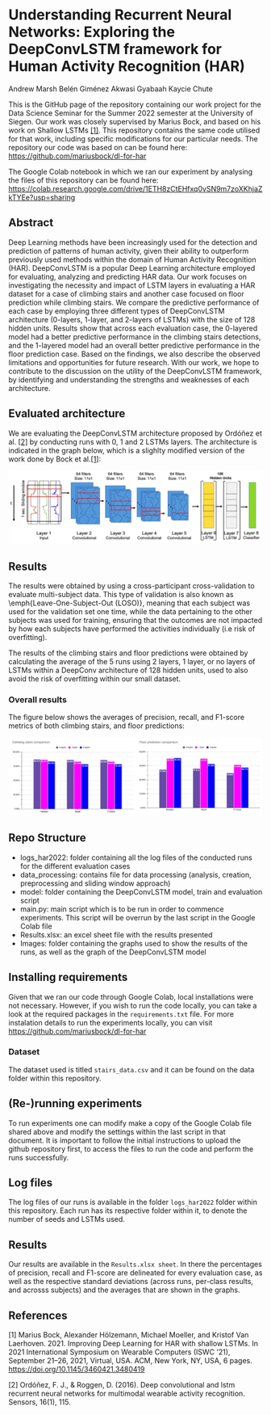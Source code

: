 # Understanding Recurrent Neural Networks: Exploring the DeepConvLSTM framework for Human Activity Recognition (HAR)

Andrew Marsh 
Belén Giménez 
Akwasi Gyabaah 
Kaycie Chute 


This is the GitHub page of the repository containing our work project for the Data Science Seminar for the Summer 2022 semester at the University of Siegen. Our work was closely supervised by Marius Bock, and based on his work on Shallow LSTMs [[1]](#1). This repository contains the same code utilised for that work, including specific modifications for our particular needs. The repository our code was based on can be found here: https://github.com/mariusbock/dl-for-har 

The Google Colab notebook in which we ran our experiment by analysing the files of this repository can be found here: https://colab.research.google.com/drive/1ETH8zCtEHfxq0vSN9m7zoXKhjaZkTYEe?usp=sharing 

## Abstract
Deep Learning methods have been increasingly used for the detection and prediction of patterns of human activity, given their ability to outperform previously used methods within the domain of Human Activity Recognition (HAR). DeepConvLSTM is a popular Deep Learning architecture employed for evaluating, analyzing and predicting HAR data. Our work focuses on investigating the necessity and impact of LSTM layers in evaluating a HAR dataset for a case of climbing stairs and another case focused on floor prediction while climbing stairs. We compare the predictive performance of each case by employing three different types of DeepConvLSTM architecture (0-layers, 1-layer, and 2-layers of LSTMs) with the size of 128 hidden units. Results show that across each evaluation case, the 0-layered model had a better predictive performance in the climbing stairs detections, and the 1-layered model had an overall better predictive performance in the floor prediction case. Based on the findings, we also describe the observed limitations and opportunities for future research. With our work, we hope to contribute to the discussion on the utility of the DeepConvLSTM framework, by identifying and understanding the strengths and weaknesses of each architecture.

## Evaluated architecture

We are evaluating the DeepConvLSTM architecture proposed by Ordóñez et al. [[2]](#2) by conducting runs with 0, 1 and 2 LSTMs layers. The architecture is indicated in the graph below, which is a slighlty modified version of the work done by Bock et al.[[1]](#1): 
<p align="center">
  <img width="" height="" src="Images/deepconvlstm_bock2021.jpg">
</p>

## Results
The results were obtained by using a cross-participant cross-validation to evaluate multi-subject data. This type of validation is also known as \emph{Leave-One-Subject-Out (LOSO)}, meaning that each subject was used for the validation set one time, while the data pertaining to the other subjects was used for training, ensuring that the outcomes are not impacted by how each subjects have performed the activities individually (i.e risk of overfitting). 

The results of the climbing stairs and floor predictions were obtained by calculating the average of the 5 runs using 2 layers, 1 layer, or no layers of LSTMs within a DeepConv architecture of 128 hidden units, used to also avoid the risk of overfitting within our small dataset. 


### Overall results
The figure below shows the averages of precision, recall, and F1-score metrics of both climbing stairs, and floor predictions:
<p align="center">
  <img width="" height="" src="Images/results_combined.jpg">
</p>


## Repo Structure
- logs_har2022: folder containing all the log files of the conducted runs for the different evaluation cases
- data_processing: contains file for data processing (analysis, creation, preprocessing and sliding window approach)
- model: folder containing the DeepConvLSTM model, train and evaluation script
- main.py: main script which is to be run in order to commence experiments. This script will be overrun by the last script in the Google Colab file
- Results.xlsx: an excel sheet file with the results presented 
- Images: folder containing the graphs used to show the results of the runs, as well as the graph of the DeepConvLSTM model

## Installing requirements

Given that we ran our code through Google Colab, local installations were not necessary. However, if you wish to run the code locally, you can take a look at the required packages in the ```requirements.txt``` file. For more instalation details to run the experiments locally, you can visit https://github.com/mariusbock/dl-for-har 


### Dataset
The dataset used is titled ```stairs_data.csv``` and it can be found on the data folder within this repository.


## (Re-)running experiments

To run experiments one can modify make a copy of the Google Colab file shared above and modify the settings within the last script in that document. It is important to follow the initial instructions to upload the github repository first, to access the files to run the code and perform the runs successfully.  

## Log files

The log files of our runs is available in the folder ```logs_har2022``` folder within this repository. Each run has its respective folder within it, to denote the number of seeds and LSTMs used.

## Results 

Our results are available in the ```Results.xlsx sheet```. In there the percentages of precision, recall and F1-score are delineated for every evaluation case, as well as the respective standard deviations (across runs, per-class results, and acrosss subjects) and the averages that are shown in the graphs. 

## References
<a id="1">[1]</a> Marius Bock, Alexander Hölzemann, Michael Moeller, and Kristof Van Laerhoven. 2021. Improving Deep Learning for HAR with shallow LSTMs. In 2021 International Symposium on Wearable Computers (ISWC ’21), September 21–26, 2021, Virtual, USA. ACM, New York, NY, USA, 6 pages. https://doi.org/10.1145/3460421.3480419 

<a id="2">[2]</a> Ordóñez, F. J., & Roggen, D. (2016). Deep convolutional and lstm recurrent neural networks for multimodal wearable activity recognition. Sensors, 16(1), 115.

